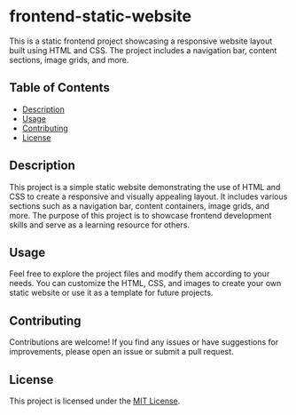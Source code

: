 # frontend-static-website


This is a static frontend project showcasing a responsive website layout built using HTML and CSS. The project includes a navigation bar, content sections, image grids, and more.


## Table of Contents

- [Description](#description)
- [Usage](#usage)
- [Contributing](#contributing)
- [License](#license)


## Description

This project is a simple static website demonstrating the use of HTML and CSS to create a responsive and visually appealing layout. It includes various sections such as a navigation bar, content containers, image grids, and more. The purpose of this project is to showcase frontend development skills and serve as a learning resource for others.


## Usage

Feel free to explore the project files and modify them according to your needs. You can customize the HTML, CSS, and images to create your own static website or use it as a template for future projects.


## Contributing


Contributions are welcome! If you find any issues or have suggestions for improvements, please open an issue or submit a pull request.


## License

This project is licensed under the [MIT License](LICENSE).

